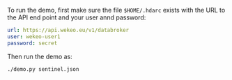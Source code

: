 To run the demo, first make sure the file `$HOME/.hdarc` exists with
the URL to the API end point and your user annd password:

```yaml
url: https://api.wekeo.eu/v1/databroker
user: wekeo-user1
password: secret
```

Then run the demo as:

```
./demo.py sentinel.json
```
